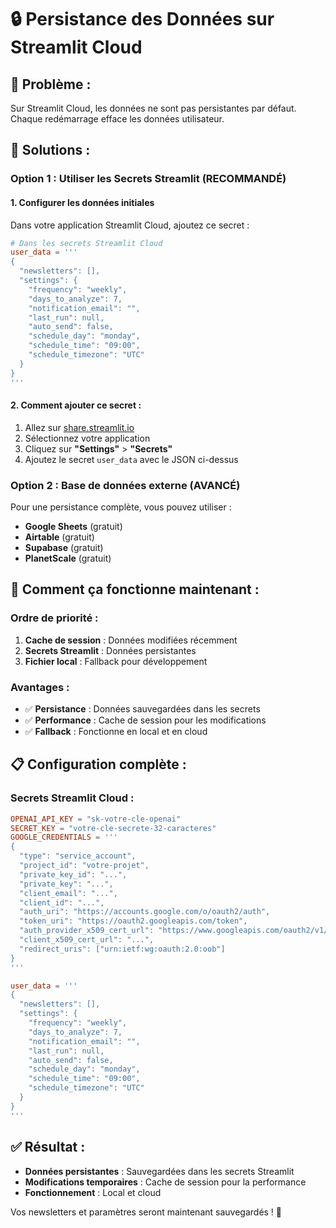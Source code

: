 # 🔒 Persistance des Données sur Streamlit Cloud

## 🎯 **Problème :**
Sur Streamlit Cloud, les données ne sont pas persistantes par défaut. Chaque redémarrage efface les données utilisateur.

## 🚀 **Solutions :**

### **Option 1 : Utiliser les Secrets Streamlit (RECOMMANDÉ)**

#### **1. Configurer les données initiales**
Dans votre application Streamlit Cloud, ajoutez ce secret :

```toml
# Dans les secrets Streamlit Cloud
user_data = '''
{
  "newsletters": [],
  "settings": {
    "frequency": "weekly",
    "days_to_analyze": 7,
    "notification_email": "",
    "last_run": null,
    "auto_send": false,
    "schedule_day": "monday",
    "schedule_time": "09:00",
    "schedule_timezone": "UTC"
  }
}
'''
```

#### **2. Comment ajouter ce secret :**
1. Allez sur [share.streamlit.io](https://share.streamlit.io)
2. Sélectionnez votre application
3. Cliquez sur **"Settings"** > **"Secrets"**
4. Ajoutez le secret `user_data` avec le JSON ci-dessus

### **Option 2 : Base de données externe (AVANCÉ)**

Pour une persistance complète, vous pouvez utiliser :
- **Google Sheets** (gratuit)
- **Airtable** (gratuit)
- **Supabase** (gratuit)
- **PlanetScale** (gratuit)

## 🔧 **Comment ça fonctionne maintenant :**

### **Ordre de priorité :**
1. **Cache de session** : Données modifiées récemment
2. **Secrets Streamlit** : Données persistantes
3. **Fichier local** : Fallback pour développement

### **Avantages :**
- ✅ **Persistance** : Données sauvegardées dans les secrets
- ✅ **Performance** : Cache de session pour les modifications
- ✅ **Fallback** : Fonctionne en local et en cloud

## 📋 **Configuration complète :**

### **Secrets Streamlit Cloud :**
```toml
OPENAI_API_KEY = "sk-votre-cle-openai"
SECRET_KEY = "votre-cle-secrete-32-caracteres"
GOOGLE_CREDENTIALS = '''
{
  "type": "service_account",
  "project_id": "votre-projet",
  "private_key_id": "...",
  "private_key": "...",
  "client_email": "...",
  "client_id": "...",
  "auth_uri": "https://accounts.google.com/o/oauth2/auth",
  "token_uri": "https://oauth2.googleapis.com/token",
  "auth_provider_x509_cert_url": "https://www.googleapis.com/oauth2/v1/certs",
  "client_x509_cert_url": "...",
  "redirect_uris": ["urn:ietf:wg:oauth:2.0:oob"]
}
'''

user_data = '''
{
  "newsletters": [],
  "settings": {
    "frequency": "weekly",
    "days_to_analyze": 7,
    "notification_email": "",
    "last_run": null,
    "auto_send": false,
    "schedule_day": "monday",
    "schedule_time": "09:00",
    "schedule_timezone": "UTC"
  }
}
'''
```

## ✅ **Résultat :**
- **Données persistantes** : Sauvegardées dans les secrets Streamlit
- **Modifications temporaires** : Cache de session pour la performance
- **Fonctionnement** : Local et cloud

Vos newsletters et paramètres seront maintenant sauvegardés ! 🎉
